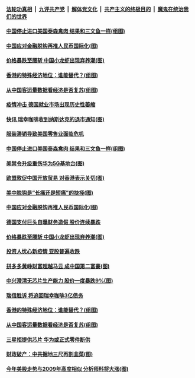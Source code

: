 ####  [法轮功真相](../../../../basic/blob/master/README.md?t=06232131) &nbsp;|&nbsp; [九评共产党](../../../../9ping.md/blob/master/README.md?t=06232131) &nbsp;|&nbsp; [解体党文化](../../../../jtdwh.md/blob/master/README.md?t=06232131)  &nbsp;|&nbsp; [共产主义的终极目的](../../../../gczydzjmd.md/blob/master/README.md?t=06232131) &nbsp;|&nbsp; [魔鬼在统治我们的世界](../../../../mgztzwmdsj.md/blob/master/README.md?t=06232131) 

#### [中国停止进口美国泰森禽肉 结果和三文鱼一样(组图)](../pages/p5/937379.md?t=06232131) 


#### [中国应对金融脱钩再推人民币国际化(图)](../pages/p5/937352.md?t=06232131) 

#### [价格暴跌至腰斩 中国小龙虾出现弃养潮(图)](../pages/p5/937349.md?t=06232131) 

#### [香港的特殊经济地位：谁能替代？(组图)](../pages/p5/937301.md?t=06232131) 

#### [从中国客运量数据看经济是否复苏(组图)](../pages/p5/937299.md?t=06232131) 

#### [疫情冲击 德国就业市场出现历史性萎缩](../pages/p5/937462.md?t=06232131) 

#### [快讯 瑞幸咖啡收到纳斯达克的退市通知(图)](../pages/p5/937459.md?t=06232131) 

#### [服装滞销导致美国零售业面临危机](../pages/p5/937458.md?t=06232131) 

#### [中国停止进口美国泰森禽肉 结果和三文鱼一样(组图)](../pages/p5/937379.md?t=06232131) 

#### [美禁令升级重伤华为5G基地台(图)](../pages/p5/937393.md?t=06232131) 


#### [欧盟敦促中国开放贸易 对香港表示关切(图)](../pages/p5/937388.md?t=06232131) 

#### [美中脱钩是“长痛还是短痛”的抉择(图)](../pages/p5/937387.md?t=06232131) 

#### [中国应对金融脱钩再推人民币国际化(图)](../pages/p5/937352.md?t=06232131) 

#### [德国支付巨头自曝财务造假 股价连续暴跌](../pages/p5/937367.md?t=06232131) 

#### [价格暴跌至腰斩 中国小龙虾出现弃养潮(图)](../pages/p5/937349.md?t=06232131) 

#### [投资人忧心新疫情 亚股普遍收跌](../pages/p5/937344.md?t=06232131) 

#### [拼多多黄峥财富超越马云 成中国第二富豪(图)](../pages/p5/937322.md?t=06232131) 

#### [中兴澄清无芯片生产能力 股价一度暴跌9%(图)](../pages/p5/937321.md?t=06232131) 

#### [瑞信胜诉 将追回瑞幸咖啡3亿债务](../pages/p5/937306.md?t=06232131) 

#### [香港的特殊经济地位：谁能替代？(组图)](../pages/p5/937301.md?t=06232131) 

#### [从中国客运量数据看经济是否复苏(组图)](../pages/p5/937299.md?t=06232131) 

#### [三星拒提供芯片 华为或正式零件断供](../pages/p5/937298.md?t=06232131) 

#### [财政破产：中共掘地三尺再割韭菜(图)](../pages/p5/937295.md?t=06232131) 

#### [今年美股走势与2009年高度相似 分析师料将大涨(图)](../pages/p5/937263.md?t=06232131) 

